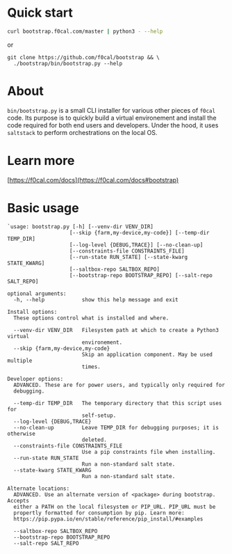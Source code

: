 # Quick start

```bash
curl bootstrap.f0cal.com/master | python3 - --help
```
or

```
git clone https://github.com/f0cal/bootstrap && \
  ./bootstrap/bin/bootstrap.py --help
```

# About

`bin/bootstrap.py` is a small CLI installer for various other pieces of `f0cal`
code. Its purpose is to quickly build a virtual environement and install the
code required for both end users and developers. Under the hood, it uses
`saltstack` to perform orchestrations on the local OS.

# Learn more

[https://f0cal.com/docs](https://f0cal.com/docs#bootstrap)


# Basic usage

```
`usage: bootstrap.py [-h] [--venv-dir VENV_DIR]
                    [--skip {farm,my-device,my-code}] [--temp-dir TEMP_DIR]
                    [--log-level {DEBUG,TRACE}] [--no-clean-up]
                    [--constraints-file CONSTRAINTS_FILE]
                    [--run-state RUN_STATE] [--state-kwarg STATE_KWARG]
                    [--saltbox-repo SALTBOX_REPO]
                    [--bootstrap-repo BOOTSTRAP_REPO] [--salt-repo SALT_REPO]

optional arguments:
  -h, --help            show this help message and exit

Install options:
  These options control what is installed and where.

  --venv-dir VENV_DIR   Filesystem path at which to create a Python3 virtual
                        environement.
  --skip {farm,my-device,my-code}
                        Skip an application component. May be used multiple
                        times.

Developer options:
  ADVANCED. These are for power users, and typically only required for
  debugging.

  --temp-dir TEMP_DIR   The temporary directory that this script uses for
                        self-setup.
  --log-level {DEBUG,TRACE}
  --no-clean-up         Leave TEMP_DIR for debugging purposes; it is otherwise
                        deleted.
  --constraints-file CONSTRAINTS_FILE
                        Use a pip constraints file when installing.
  --run-state RUN_STATE
                        Run a non-standard salt state.
  --state-kwarg STATE_KWARG
                        Run a non-standard salt state.

Alternate locations:
  ADVANCED. Use an alternate version of <package> during bootstrap. Accepts
  either a PATH on the local filesystem or PIP_URL. PIP_URL must be
  propertly formatted for consumption by pip. Learn more:
  https://pip.pypa.io/en/stable/reference/pip_install/#examples

  --saltbox-repo SALTBOX_REPO
  --bootstrap-repo BOOTSTRAP_REPO
  --salt-repo SALT_REPO
```

